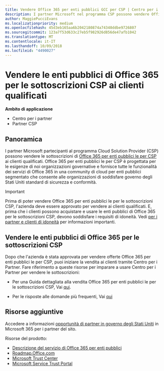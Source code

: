```yaml
---
title: Vendere Office 365 per enti pubblici GCC per CSP | Centro per i partner
description: I partner Microsoft nel programma CSP possono vendere Office 365 per enti pubblici le per le sottoscrizioni CSP ai clienti qualificati. Office 365 per enti pubblici le per CSP è una suite di servizi di produttività cloud progettato per il governo degli Stati Uniti e dagli appaltatori enti pubblici statali statunitensi con funzioni pubbliche e include agenzie di difesa civile e federali dello stato, locale, giuridiche, federale.
author: MaggiePucciEvans
ms.localizationpriority: medium
ms.openlocfilehash: 45d3eb165aa6b2042180874a74340ddbe9726807
ms.sourcegitcommit: 123a7f53d633c27eb5f982926d856de47afb1042
ms.translationtype: MT
ms.contentlocale: it-IT
ms.lasthandoff: 10/09/2018
ms.locfileid: "4490027"
---
```

# <a name="sell-office-365-government-gcc-for-csp-subscriptions-to-qualified-customers"></a>Vendere le enti pubblici di Office 365 per le sottoscrizioni CSP ai clienti qualificati

**Ambito di applicazione**

-  Centro per i partner
-  Partner CSP


## <a name="overview"></a>Panoramica

I partner Microsoft partecipanti al programma Cloud Solution Provider (CSP) possono vendere le sottoscrizioni di [Office 365 per enti pubblici le per CSP](https://www.microsoft.com/microsoft-365/partners/governmentforCSP) ai clienti qualificati. Office 365 per enti pubblici le per CSP è progettata per le esigenze di noi organizzazioni governative e fornisce tutte le funzionalità dei servizi di Office 365 in una community di cloud per enti pubblici segmentato che consente alle organizzazioni di soddisfare governo degli Stati Uniti standard di sicurezza e conformità. 

>[!IMPORTANT] 
>Prima di poter vendere Office 365 per enti pubblici le per le sottoscrizioni CSP, l'azienda deve essere approvato per vendere ai clienti qualificati. E, prima che i clienti possono acquistare e usare le enti pubblici di Office 365 per le sottoscrizioni CSP, devono soddisfare i requisiti di idoneità. Vedi [per i partner e clienti di idoneità](csp-gcc-validate.md) per informazioni importanti.


## <a name="sell-office-365-government-gcc-for-csp-subscriptions"></a>Vendere le enti pubblici di Office 365 per le sottoscrizioni CSP

Dopo che l'azienda è stata approvata per vendere offerte Office 365 per enti pubblici le per CSP, puoi iniziare la vendita ai clienti tramite Centro per i Partner. Fare riferimento a queste risorse per imparare a usare Centro per i Partner per vendere le sottoscrizioni: 

-   Per una Guida dettagliata alla vendita Office 365 per enti pubblici le per le sottoscrizioni CSP, Vai [qui](https://go.microsoft.com/fwlink/?linkid=2007323).  

-   Per le risposte alle domande più frequenti, Vai [qui](https://o365pp.blob.core.windows.net/media/Resources/GCC/Office%20365%20Government%20GCC%20for%20CSP%20Partner%20FAQ.docx)


## <a name="additional-resources"></a>Risorse aggiuntive

Accedere a informazioni [opportunità di partner in governo degli Stati Uniti](https://www.microsoft.com/microsoft-365/partners/governmentforCSP) in Microsoft 365 per i partner del sito.

Risorse del prodotto:

- [Descrizione del servizio di Office 365 per enti pubblici](https://technet.microsoft.com/library/mt774581.aspx)
- [Roadmap.Office.com](https://products.office.com/business/office-365-roadmap)
- [Microsoft Trust Center](https://www.microsoft.com/TrustCenter/)
- [Microsoft Service Trust Portal](https://aka.ms/STP)

